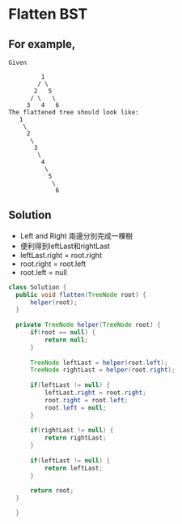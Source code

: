 # Flatten BST

## For example,
```
Given

         1
        / \
       2   5
      / \   \
     3   4   6
The flattened tree should look like:
   1
    \
     2
      \
       3
        \
         4
          \
           5
            \
             6
```

## Solution
- Left and Right 兩邊分別完成一棵樹
- 便利得到leftLast和rightLast
- leftLast.right = root.right
- root.right = root.left
- root.left = null

```java
class Solution {
  public void flatten(TreeNode root) {
      helper(root);
  }
  
  private TreeNode helper(TreeNode root) {
      if(root == null) {
          return null;
      }
      
      TreeNode leftLast = helper(root.left);
      TreeNode rightLast = helper(root.right);
      
      if(leftLast != null) {
          leftLast.right = root.right;
          root.right = root.left;
          root.left = null;
      }
      
      if(rightLast != null) {
          return rightLast;
      }
      
      if(leftLast != null) {
          return leftLast;
      }
      
      return root;
  }

  }
```